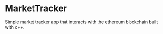 # MarketTracker
Simple market tracker app that interacts with the ethereum blockchain built with c++.
